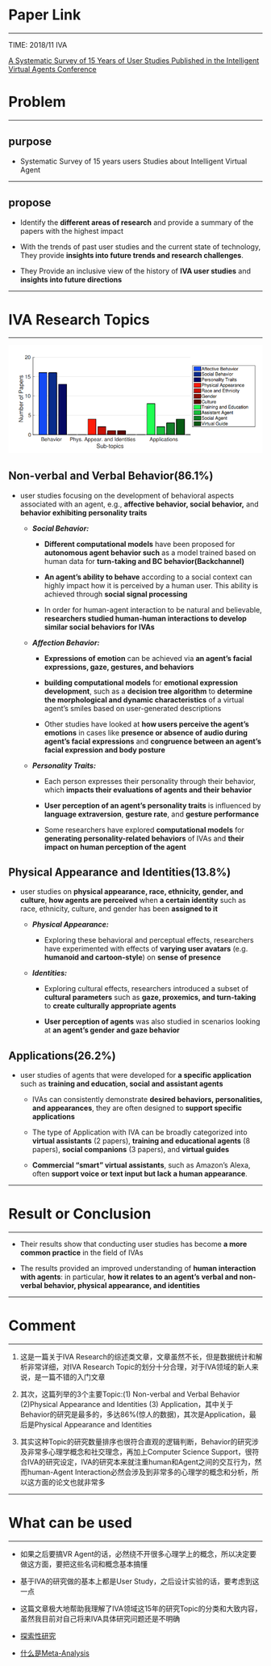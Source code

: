 # Paper Link
---

TIME: 2018/11 IVA

[A Systematic Survey of 15 Years of User Studies Published in the Intelligent Virtual Agents Conference](https://doi.org/10.1145/3267851.3267901)


# Problem
---

## purpose

- Systematic Survey of 15 years users Studies about Intelligent Virtual Agent
---

## propose

- Identify the **different areas of research** and provide a summary of the papers with the highest impact

- With the trends of past user studies and the current state of technology, They provide **insights into future trends and research challenges**.

- They Provide an inclusive view of the history of **IVA user studies** and **insights into future directions**
---

# IVA Research Topics
---

![IVA Research Topics](../Pictures%20and%20Graphs/../Pictures%20and%20Graphs/IVA_Research_Topics.png)


## Non-verbal and Verbal Behavior(86.1%)

-  user studies focusing on the development of behavioral aspects associated with an agent, e.g., **affective behavior, social behavior,** and **behavior exhibiting personality traits**

   - ***Social Behavior:*** 

      - **Different computational models** have been proposed for **autonomous agent behavior such** as a model trained based on human data for **turn-taking and BC behavior(Backchannel)**

      - **An agent’s ability to behave** according to a social context can highly impact how it is perceived by a human user. This ability is achieved through **social signal processing**

      - In order for human-agent interaction to be natural and believable, **researchers studied human-human interactions to develop similar social behaviors for IVAs**

   - ***Affection Behavior:*** 

      - **Expressions of emotion** can be achieved via **an agent’s facial expressions, gaze, gestures, and behaviors**

      - **building computational models** for **emotional expression development**, such as a **decision tree algorithm** to **determine the morphological and dynamic characteristics** of a virtual agent’s smiles based on user-generated descriptions

      - Other studies have looked at **how users perceive the agent’s emotions** in cases like **presence or absence of audio during agent’s facial expressions** and **congruence between an agent’s facial expression and body posture**

   - ***Personality Traits:*** 

      - Each person expresses their personality through their behavior, which **impacts their evaluations of agents and their behavior** 

      - **User perception of an agent’s personality traits** is influenced by **language extraversion**, **gesture rate**, and **gesture performance**

      - Some researchers have explored **computational models** for **generating personality-related behaviors** of IVAs and **their impact on human perception of the agent**


## Physical Appearance and Identities(13.8%)

- user studies on **physical appearance, race, ethnicity, gender, and culture**, **how agents are perceived** when **a certain identity** such as race, ethnicity, culture, and gender has been **assigned to it**

   - ***Physical Appearance:*** 

      - Exploring these behavioral and perceptual effects, researchers have experimented with effects of **varying user avatars** (e.g. **humanoid and cartoon-style**) on **sense of presence**

   - ***Identities:*** 

      - Exploring cultural effects, researchers introduced a subset of **cultural parameters** such as **gaze, proxemics, and turn-taking** to **create culturally appropriate agents**

      - **User perception of agents** was also studied in scenarios looking at **an agent’s gender and gaze behavior**


## Applications(26.2%)

- user studies of agents that were developed for **a specific application** such as **training and education, social and assistant agents**

  - IVAs can consistently demonstrate **desired behaviors, personalities, and appearances**, they are often designed to **support specific applications**

  - The type of Application with IVA can be broadly categorized into **virtual assistants** (2 papers), **training and educational agents** (8 papers), **social companions** (3 papers), and **virtual guides**

  - **Commercial “smart” virtual assistants**, such as Amazon’s Alexa, often **support voice or text input but lack a human appearance**.
---

# Result or Conclusion
---

- Their results show that conducting user studies has become **a more common practice** in the field of IVAs

- The results provided an improved understanding of **human interaction with agents**: in particular, **how it relates to an agent’s verbal and non-verbal behavior, physical appearance, and identities**
---

# Comment
---

1. 这是一篇关于IVA Research的综述类文章，文章虽然不长，但是数据统计和解析非常详细，对IVA Research Topic的划分十分合理，对于IVA领域的新人来说，是一篇不错的入门文章

2. 其次，这篇列举的3个主要Topic:(1) Non-verbal and Verbal Behavior (2)Physical Appearance and Identities (3) Application，其中关于Behavior的研究是最多的，多达86%(惊人的数据)，其次是Application，最后是Physical Appearance and Identities

3. 其实这种Topic的研究数量排序也很符合直观的逻辑判断，Behavior的研究涉及非常多心理学概念和社交理念，再加上Computer Science Support，很符合IVA的研究设定，IVA的研究本来就注重human和Agent之间的交互行为，然而human-Agent Interaction必然会涉及到非常多的心理学的概念和分析，所以这方面的论文也就非常多
---

# What can be used
---

- 如果之后要搞VR Agent的话，必然绕不开很多心理学上的概念，所以决定要做这方面，要把这些名词和概念基本搞懂
  
- 基于IVA的研究做的基本上都是User Study，之后设计实验的话，要考虑到这一点

- 这篇文章极大地帮助我理解了IVA领域这15年的研究Topic的分类和大致内容，虽然我目前对自己将来IVA具体研究问题还是不明确

- [探索性研究](https://baike.baidu.com/item/%E6%8E%A2%E7%B4%A2%E6%80%A7%E7%A0%94%E7%A9%B6/5650579?fr=aladdin)

- [什么是Meta-Analysis](https://baike.baidu.com/item/Meta-Analysis/811753?fr=aladdin)